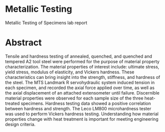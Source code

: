 # Metallic Testing
Metallic Testing of Specimens lab report

# Abstract
Tensile and hardness testing of annealed, quenched, and quenched and tempered A2 tool steel were performed for the purpose of
material property characterization. The material properties of interest include: ultimate stress, yield stress, modulus of elasticity,
and Vickers hardness. These characteristics can bring insight into the strength, stiffness, and hardness of the steel. The MTS
Landmark
R
servohydraulic system induced tension in each specimen, and recorded the axial force applied over time, as well as
the axial displacement of an attached extensometer until failure. Discernible material properties were observed for each sample
size of the three heat-treated specimens. Hardness testing data showed a positive correlation between hardness and strength. The
Leco LM800 microhardness tester was used to perform Vickers hardness testing. Understanding how material properties change
with heat treatment is important for meeting engineering design criteria.
